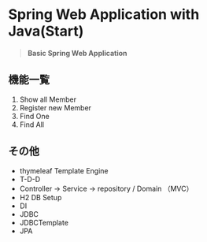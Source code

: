 # Spring Web Application with Java(Start)

> **Basic Spring Web Application**

## 機能一覧

1. Show all Member
2. Register new Member
3. Find One
4. Find All

## その他

- thymeleaf Template Engine
- T-D-D
- Controller -> Service -> repository / Domain （MVC）
- H2 DB Setup
- DI
- JDBC
- JDBCTemplate
- JPA
